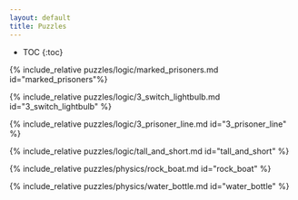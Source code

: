 ```yaml
---
layout: default
title: Puzzles
---
```


* TOC
{:toc}

{% include_relative puzzles/logic/marked_prisoners.md id="marked_prisoners"%}

{% include_relative puzzles/logic/3_switch_lightbulb.md id="3_switch_lightbulb" %}

{% include_relative puzzles/logic/3_prisoner_line.md id="3_prisoner_line" %}

{% include_relative puzzles/logic/tall_and_short.md id="tall_and_short" %}

{% include_relative puzzles/physics/rock_boat.md id="rock_boat" %}

{% include_relative puzzles/physics/water_bottle.md id="water_bottle" %}
